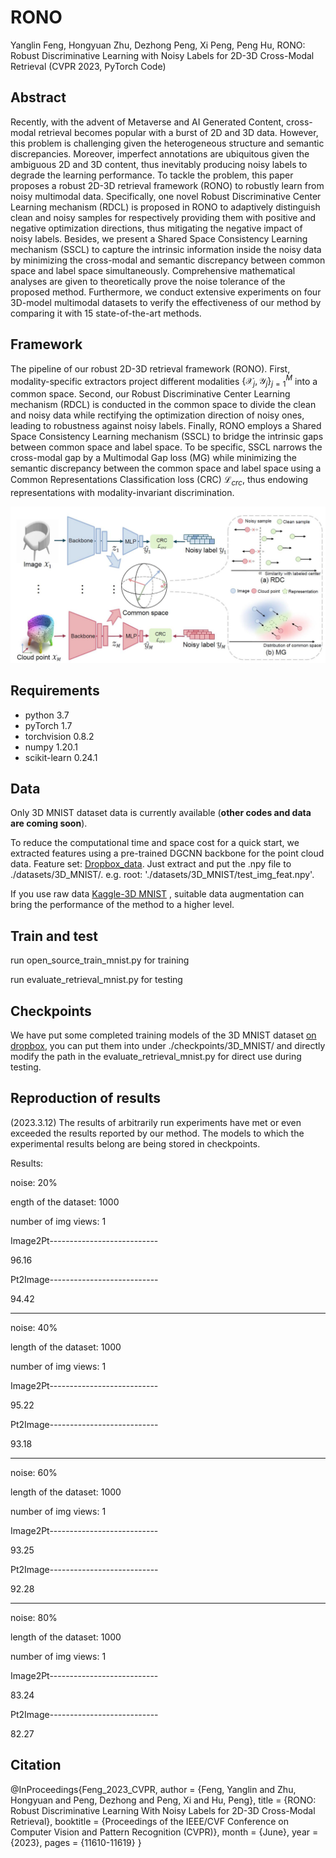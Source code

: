 # RONO
Yanglin Feng, Hongyuan Zhu, Dezhong Peng, Xi Peng, Peng Hu, RONO: Robust Discriminative Learning with Noisy Labels for 2D-3D Cross-Modal Retrieval (CVPR 2023, PyTorch Code)

## Abstract
Recently, with the advent of Metaverse and AI Generated Content, cross-modal retrieval becomes popular with a burst of 2D and 3D data. However, this problem is challenging given the heterogeneous structure and semantic discrepancies. Moreover, imperfect annotations are ubiquitous given the ambiguous 2D and 3D content, thus inevitably producing noisy labels to degrade the learning performance. To tackle the problem, this paper proposes a robust 2D-3D retrieval framework (RONO) to robustly learn from noisy multimodal data. Specifically, one novel Robust Discriminative Center Learning mechanism (RDCL) is proposed in RONO to adaptively distinguish clean and noisy samples for respectively providing them with positive and negative optimization directions, thus mitigating the negative impact of noisy labels. Besides, we present a Shared Space Consistency Learning mechanism (SSCL) to capture the intrinsic information inside the noisy data by minimizing the cross-modal and semantic discrepancy between common space and label space simultaneously. Comprehensive mathematical analyses are given to theoretically prove the noise tolerance of the proposed method. Furthermore, we conduct extensive experiments on four 3D-model multimodal datasets to verify the effectiveness of our method by comparing it with 15 state-of-the-art methods.

## Framework
The pipeline of our robust 2D-3D retrieval framework (RONO). First, modality-specific extractors project different modalities $\{ \mathcal{X}_j, \mathcal{Y}_j \}_{j=1}^{M}$ into a common space. Second, our Robust Discriminative Center Learning mechanism (RDCL) is conducted in the common space to divide the clean and noisy data while rectifying the optimization direction of noisy ones, leading to robustness against noisy labels. Finally, RONO employs a Shared Space Consistency Learning mechanism (SSCL) to bridge the intrinsic gaps between common space and label space. To be specific, SSCL narrows the cross-modal gap by a Multimodal Gap loss (MG) while minimizing the semantic discrepancy between the common space and label space using a Common Representations Classification loss (CRC) $\mathcal{L}_{crc}$, thus endowing representations with modality-invariant discrimination.

![test](./tools/main.jpg)

## Requirements
- python 3.7
- pyTorch 1.7
- torchvision 0.8.2
- numpy 1.20.1
- scikit-learn 0.24.1

## Data
Only 3D MNIST dataset data is currently available (**other codes and data are coming soon**). 

To reduce the computational time and space cost for a quick start, we extracted features using a pre-trained DGCNN backbone for the point cloud data. Feature set: [Dropbox_data](https://www.dropbox.com/sh/efoewi67akk99px/AAAUpM18L1g8tnEWJF1WDclIa?dl=0). Just extract and put the .npy file to ./datasets/3D_MNIST/. e.g. root: './datasets/3D_MNIST/test_img_feat.npy'.

If you use raw data [Kaggle-3D MNIST](https://www.kaggle.com/datasets/daavoo/3d-mnist) , suitable data augmentation can bring the performance of the method to a higher level. 

## Train and test
run open_source_train_mnist.py for training

run evaluate_retrieval_mnist.py for testing

## Checkpoints
We have put some completed training models of the 3D MNIST dataset [on dropbox](https://www.dropbox.com/scl/fo/eu5hrfxdskjqthl4hqusz/h?dl=0&rlkey=5j0mrpmydrpf5rog8d91gjdgz), you can put them into under ./checkpoints/3D_MNIST/ and directly modify the path in the evaluate_retrieval_mnist.py for direct use during testing.

## Reproduction of results
(2023.3.12) The results of arbitrarily run experiments have met or even exceeded the results reported by our method. The models to which the experimental results belong are being stored in checkpoints.

Results:

noise: 20%

ength of the dataset:  1000

number of img views:  1

Image2Pt---------------------------

96.16

Pt2Image---------------------------

94.42

-----------------------------------

noise: 40%

length of the dataset:  1000

number of img views:  1

Image2Pt---------------------------

95.22

Pt2Image---------------------------

93.18

-----------------------------------

noise: 60%

length of the dataset:  1000

number of img views:  1

Image2Pt---------------------------

93.25

Pt2Image---------------------------

92.28

-----------------------------------

noise: 80%

length of the dataset:  1000

number of img views:  1

Image2Pt---------------------------

83.24

Pt2Image---------------------------

82.27

## Citation
@InProceedings{Feng_2023_CVPR,
    author    = {Feng, Yanglin and Zhu, Hongyuan and Peng, Dezhong and Peng, Xi and Hu, Peng},
    title     = {RONO: Robust Discriminative Learning With Noisy Labels for 2D-3D Cross-Modal Retrieval},
    booktitle = {Proceedings of the IEEE/CVF Conference on Computer Vision and Pattern Recognition (CVPR)},
    month     = {June},
    year      = {2023},
    pages     = {11610-11619}
}